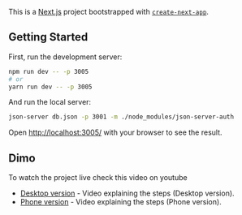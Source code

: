 This is a [Next.js](https://nextjs.org/) project bootstrapped with [`create-next-app`](https://github.com/vercel/next.js/tree/canary/packages/create-next-app).

## Getting Started

First, run the development server:

```bash
npm run dev -- -p 3005
# or
yarn run dev -- -p 3005
```

And run the local server:

```bash
json-server db.json -p 3001 -m ./node_modules/json-server-auth

```

Open [http://localhost:3005/](http://localhost:3005/) with your browser to see the result.

## Dimo

To watch the project live check this video on youtube

- [Desktop version](https://youtu.be/8H7ELDTqoFE) - Video explaining the steps (Desktop version).
- [Phone version](https://youtu.be/gq_bVMvan-0) - Video explaining the steps (Phone version).
